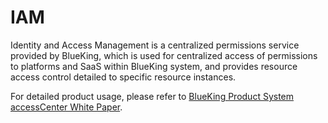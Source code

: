  # IAM

 Identity and Access Management is a centralized permissions service provided by BlueKing, which is used for centralized access of permissions to platforms and SaaS within BlueKing system, and provides resource access control detailed to specific resource instances. 

 For detailed product usage, please refer to [BlueKing Product System accessCenter White Paper](../../../IAM/UserGuide/Overview/README.md). 